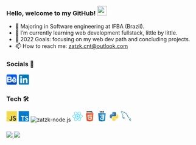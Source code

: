 <div>
  <img align="left" width="10000" height="10" src ="https://i.imgur.com/mIOESEE.gif"/>
  


  <div align="right">
    <h3 align="left" marginLeft="50px"> Hello, welcome to my GitHub! <img width="25" height="25" src="https://emoji.gg/assets/emoji/8772_popcat.gif"/>  </h3> 
    <ul align="left">
      <li> 🔭 Majoring in Software engineering at IFBA (Brazil). </li>
      <li> 🌱 I’m currently learning web development fullstack, little by little. </li>
      <li> 💬 2022 Goals: focusing on my web dev path and concluding projects. </li>
      <li> 📫 How to reach me:  <a href="mailto:zatzk.cnt@outlook.com">zatzk.cnt@outlook.com</a> </li>
    </ul>
  </div>



### Socials 🍕 


<a href = "https://www.behance.net/zatzk"><img width="28px" src="https://github.com/devicons/devicon/blob/master/icons/behance/behance-original.svg" target="_blank"></a>
<a href="https://www.linkedin.com/in/zatzk/" target="_blank"><img width="28px" src="https://github.com/devicons/devicon/blob/master/icons/linkedin/linkedin-original.svg" target="_blank"></a>
  

<div>  
  
### Tech 🛠
  
  <div style="display: inline-block" style="color:DodgerBlue">
    <img align="justify" alt="zatzk-Js" width="28px" src="https://github.com/devicons/devicon/blob/master/icons/javascript/javascript-original.svg">
    <img align="justify" alt="zatzk-typescript" width="28px" src="https://raw.githubusercontent.com/devicons/devicon/1119b9f84c0290e0f0b38982099a2bd027a48bf1/icons/typescript/typescript-original.svg">
    <img align="justify" alt="zatzk-node.js" width="28px" src="https://seeklogo.com/images/N/nodejs-logo-FBE122E377-seeklogo.com.png">
    <img align="justify" alt="zatzk-react.js" width="28px" src="https://github.com/devicons/devicon/blob/master/icons/react/react-original.svg">
    <img align="justify" alt="zatzk-HTML" width="28px" src="https://github.com/devicons/devicon/blob/master/icons/html5/html5-original-wordmark.svg">
    <img align="justify" alt="zatzk-CSS" width="28px" src="https://github.com/devicons/devicon/blob/master/icons/css3/css3-original-wordmark.svg">
    <img align="justify" alt="zatzk-Python" width="28px" src="https://github.com/devicons/devicon/blob/master/icons/python/python-original.svg">
    <img align="justify" alt="zatzk-mysql" width="28px" src="https://github.com/devicons/devicon/blob/master/icons/mysql/mysql-original.svg">

  </div>
</div>

  ###

  <div align="left">
    <a href="https://github.com/zatzk">
    <img height="140em" src="https://github-readme-stats.vercel.app/api?username=zatzk&show_icons=true&theme=midnight-purple&include_all_commits=true&count_private=true"/>
    <img height="140em" src="https://github-readme-stats.vercel.app/api/top-langs/?username=zatzk&layout=compact&langs_count=7&theme=midnight-purple"/>
  </div>

  <img align="left" width="10000" height="10" src ="https://i.imgur.com/mIOESEE.gif"/>

</div>
  <!--
##
 
![Snake animation](https://github.com/zatzk/zatzk/blob/output/github-contribution-grid-snake.svg)

 ##
 
 <img src="https://komarev.com/ghpvc/?username=zatzk&label=Profile%20views&color=ce9927&style=flat" alt="zatzk" /> </p>
-->
